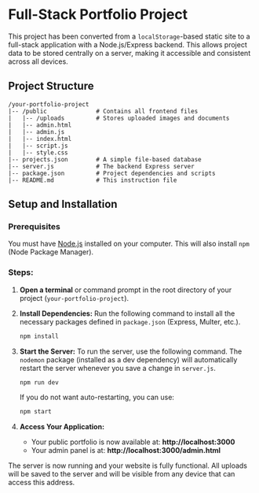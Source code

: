 # Full-Stack Portfolio Project

This project has been converted from a `localStorage`-based static site to a full-stack application with a Node.js/Express backend. This allows project data to be stored centrally on a server, making it accessible and consistent across all devices.

## Project Structure

```
/your-portfolio-project
|-- /public              # Contains all frontend files
|   |-- /uploads         # Stores uploaded images and documents
|   |-- admin.html
|   |-- admin.js
|   |-- index.html
|   |-- script.js
|   |-- style.css
|-- projects.json        # A simple file-based database
|-- server.js            # The backend Express server
|-- package.json         # Project dependencies and scripts
|-- README.md            # This instruction file
```

## Setup and Installation

### Prerequisites
You must have [Node.js](https://nodejs.org/) installed on your computer. This will also install `npm` (Node Package Manager).

### Steps:
1.  **Open a terminal** or command prompt in the root directory of your project (`your-portfolio-project`).

2.  **Install Dependencies:** Run the following command to install all the necessary packages defined in `package.json` (Express, Multer, etc.).
    ```bash
    npm install
    ```

3.  **Start the Server:** To run the server, use the following command. The `nodemon` package (installed as a dev dependency) will automatically restart the server whenever you save a change in `server.js`.
    ```bash
    npm run dev
    ```
    If you do not want auto-restarting, you can use:
    ```bash
    npm start
    ```
4.  **Access Your Application:**
    *   Your public portfolio is now available at: **http://localhost:3000**
    *   Your admin panel is at: **http://localhost:3000/admin.html**

The server is now running and your website is fully functional. All uploads will be saved to the server and will be visible from any device that can access this address.